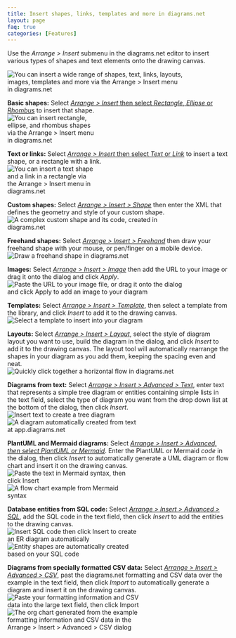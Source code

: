 ```yaml
---
title: Insert shapes, links, templates and more in diagrams.net
layout: page
faq: true
categories: [Features]
---
```


Use the _Arrange > Insert_ submenu in the diagrams.net editor to insert various types of shapes and text elements onto the drawing canvas. 

<img src="/assets/img/blog/arrange-insert.png" style="width=100%;max-width:400px;height:auto;" alt="You can insert a wide range of shapes, text, links, layouts, images, templates and more via the Arrange > Insert menu in diagrams.net">

**Basic shapes:** Select [_Arrange > Insert_ then select _Rectangle_, _Ellipse_ or _Rhombus_](/doc/faq/insert-shapes.html) to insert that shape.
<br /><img src="/assets/img/blog/insert-rectangle-ellipse-rhombus.png" style="width=100%;max-width:200px;height:auto;" alt="You can insert rectangle, ellipse, and rhombus shapes via the Arrange > Insert menu in diagrams.net">

**Text or links:** Select [_Arrange > Insert_ then select _Text_ or _Link_](/doc/faq/insert-text-link.html) to insert a text shape, or a rectangle with a link.
<br /><img src="/assets/img/blog/insert-text-link.png" style="width=100%;max-width:200px;height:auto;" alt="You can insert a text shape and a link in a rectangle via the Arrange > Insert menu in diagrams.net">

**Custom shapes:** Select [_Arrange > Insert > Shape_](/doc/faq/custom-shapes.html) then enter the XML that defines the geometry and style of your custom shape.
<br /><img src="/assets/img/blog/custom-shape-example-code.png" style="width=100%;max-width:400px;height:auto;" alt="A complex custom shape and its code, created in diagrams.net">

**Freehand shapes:** Select [_Arrange > Insert > Freehand_](/doc/faq/insert-freehand-shapes.html) then draw your freehand shape with your mouse, or pen/finger on a mobile device.
<br /><img src="/assets/img/blog/insert-freehand-drawing.gif" style="width=100%;max-width:400px;height:auto;" alt="Draw a freehand shape in diagrams.net">

**Images:** Select [_Arrange > Insert > Image_](/doc/faq/add-images.html) then add the URL to your image or drag it onto the dialog and click _Apply_. 
<br /><img src="/assets/img/blog/image-insert-url.png" style="width=100%;max-width:400px;height:auto;" alt="Paste the URL to your image file, or drag it onto the dialog and click Apply to add an image to your diagram">

**Templates:** Select [_Arrange > Insert > Template_](/doc/faq/insert-template.html), then select a template from the library, and click _Insert_ to add it to the drawing canvas.
<br /><img src="/assets/img/blog/template-insert.png" style="width=100%;max-width:400px;height:auto;" alt="Select a template to insert into your diagram">

**Layouts:** Select [_Arrange > Insert > Layout_](/doc/faq/insert-layouts.html), select the style of diagram layout you want to use, build the diagram in the dialog, and click _Insert_ to add it to the drawing canvas. The layout tool will automatically rearrange the shapes in your diagram as you add them, keeping the spacing even and neat.
<br /><img src="/assets/img/blog/layout-horizontal-flow.gif" style="width=100%;max-width:400px;height:auto;" alt="Quickly click together a horizontal flow in diagrams.net">

**Diagrams from text:** Select [_Arrange > Insert > Advanced > Text_](/blog/insert-from-text.html), enter text that represents a simple tree diagram or entities containing simple lists in the text field, select the type of diagram you want from the drop down list at the bottom of the dialog, then click _Insert_.
<br /><img src="/assets/img/blog/insert-from-text-tree-diagram1.png" style="width=100%;max-width:300px;height:auto;" alt="Insert text to create a tree diagram "> <img src="/assets/img/blog/insert-from-text-tree-diagram2.png" style="width=100%;max-width:300px;height:auto;" alt="A diagram automatically created from text at app.diagrams.net">

**PlantUML and Mermaid diagrams:** Select [_Arrange > Insert > Advanced, then select PlantUML or Mermaid_](/blog/mermaid-diagrams.html). Enter the PlantUML or Mermaid _code_ in the dialog, then click _Insert_ to automatically generate a UML diagram or flow chart and insert it on the drawing canvas.
<br /><img src="/assets/img/blog/mermaid-flowchart-example-code.png" style="width=100%;max-width:300px;height:auto;" alt="Paste the text in Mermaid syntax, then click Insert"> <img src="/assets/img/blog/mermaid-flowchart-example.png" style="width=100%;max-width:300px;height:auto;" alt="A flow chart example from Mermaid syntax">

**Database entities from SQL code:** Select [_Arrange > Insert > Advanced > SQL_](/blog/insert-sql.html), add the SQL code in the text field, then click _Insert_ to add the entities to the drawing canvas.
<br /><img src="/assets/img/blog/insert-sql-dialog.png" style="width=100%;max-width:300px;height:auto;" alt="Insert SQL code then click Insert to create an ER diagram automatically"> <img src="/assets/img/blog/inserted-sql-example-erd.png" style="width=100%;max-width:300px;height:auto;" alt="Entity shapes are automatically created based on your SQL code">

**Diagrams from specially formatted CSV data:** Select [_Arrange > Insert > Advanced > CSV_](/blog/insert-from-csv.html), past the diagrams.net formatting and CSV data over the example in the text field, then click _Import_ to automatically generate a diagram and insert it on the drawing canvas. 
<br /><img src="/assets/img/blog/csv-dialog.png" style="width=100%;max-width:300px;height:auto;" alt="Paste your formatting information and CSV data into the large text field, then click Import"> <img src="/assets/img/blog/org-chart-from-csv.png" style="width=100%;max-width:300px;height:auto;" alt="The org chart generated from the example formatting information and CSV data in the Arrange > Insert > Advanced > CSV dialog">



